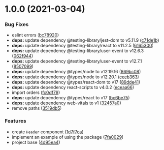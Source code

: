 # 1.0.0 (2021-03-04)


### Bug Fixes

* eslint errors ([bc78920](https://github.com/hitechline/react-wizard/commit/bc7892091bf7a88d552e1c9173fdd048e4930128))
* **deps:** update dependency @testing-library/jest-dom to v5.11.9 ([c71de1b](https://github.com/hitechline/react-wizard/commit/c71de1b762c4b46aa24386adc059c60bf8180002))
* **deps:** update dependency @testing-library/react to v11.2.5 ([6165300](https://github.com/hitechline/react-wizard/commit/61653005d7637bc74f4638ddeeb30da21fe26fa7))
* **deps:** update dependency @testing-library/user-event to v12.6.3 ([062f944](https://github.com/hitechline/react-wizard/commit/062f944cc656e86951ba0c4d7112e6688665f830))
* **deps:** update dependency @testing-library/user-event to v12.7.1 ([8507099](https://github.com/hitechline/react-wizard/commit/8507099f092cd526b3a32d12f1efe7ac00316a88))
* **deps:** update dependency @types/node to v12.19.16 ([869bc08](https://github.com/hitechline/react-wizard/commit/869bc085b0b8d4c95799907bbd7ad1e85cf2512c))
* **deps:** update dependency @types/node to v12.20.1 ([ceeb363](https://github.com/hitechline/react-wizard/commit/ceeb36349109c255dfc5c65024896ed534798967))
* **deps:** update dependency @types/react-dom to v17 ([89dde41](https://github.com/hitechline/react-wizard/commit/89dde41792f9b9a9e5ea44c329f8015b08600292))
* **deps:** update dependency react-scripts to v4.0.2 ([eceaa66](https://github.com/hitechline/react-wizard/commit/eceaa66ddffa26ee5bd5313ec0f8143b8ffb766c))
* import orders ([fc0df79](https://github.com/hitechline/react-wizard/commit/fc0df79cd3d2d58650df58ad3ec20ce17f7f598b))
* **deps:** update dependency @types/react to v17 ([bc6be75](https://github.com/hitechline/react-wizard/commit/bc6be75a15e356ed0dcb92b3e101ebad64ca7946))
* **deps:** update dependency web-vitals to v1 ([32457a0](https://github.com/hitechline/react-wizard/commit/32457a0f8126fa2da6603760579409d1d3ed5a50))
* remove paths ([3519db5](https://github.com/hitechline/react-wizard/commit/3519db54820a84acc2c6dd6d7152cbe931cb4a8f))


### Features

* create `Header` component ([1d7f7ca](https://github.com/hitechline/react-wizard/commit/1d7f7ca163bd2883c698f770caf313e69b4a8a41))
* implement an example of using the package ([7fa0029](https://github.com/hitechline/react-wizard/commit/7fa002978839347081e9e3cafd8d60693233320d))
* project base ([4d95ea4](https://github.com/hitechline/react-wizard/commit/4d95ea4d53c95a1d46c982da7b41eb4f51ee5f75))
